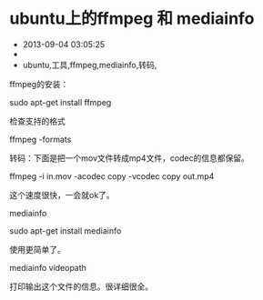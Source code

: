 # ubuntu上的ffmpeg 和 mediainfo
- 2013-09-04 03:05:25
- 
- ubuntu,工具,ffmpeg,mediainfo,转码,

<p>ffmpeg的安装：</p>
<p>sudo apt-get install ffmpeg</p>
<p>检查支持的格式</p>
<p>ffmpeg -formats</p>
<p>转码：下面是把一个mov文件转成mp4文件，codec的信息都保留。</p>
<p>ffmpeg -i in.mov -acodec copy -vcodec copy out.mp4&nbsp;</p>
<p>这个速度很快，一会就ok了。</p>
<p>mediainfo</p>
<p>sudo apt-get install mediainfo</p>
<p>使用更简单了。</p>
<p>mediainfo videopath</p>
<p>打印输出这个文件的信息。很详细很全。</p>